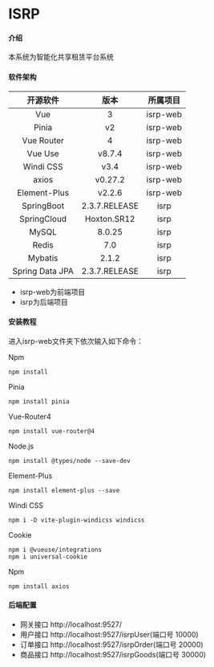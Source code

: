 # ISRP

#### 介绍
本系统为智能化共享租赁平台系统

#### 软件架构
|    开源软件     |     版本      | 所属项目 |
| :-------------: | :-----------: | :------: |
|       Vue       |       3       | isrp-web |
|      Pinia      |      v2       | isrp-web |
|   Vue Router    |       4       | isrp-web |
|     Vue Use     |    v8.7.4     | isrp-web |
|    Windi CSS    |     v3.4      | isrp-web |
|      axios      |    v0.27.2    | isrp-web |
|  Element-Plus   |    v2.2.6     | isrp-web |
|   SpringBoot    | 2.3.7.RELEASE |   isrp   |
|   SpringCloud   |  Hoxton.SR12  |   isrp   |
|      MySQL      |    8.0.25     |   isrp   |
|      Redis      |      7.0      |   isrp   |
|     Mybatis     |     2.1.2     |   isrp   |
| Spring Data JPA | 2.3.7.RELEASE |   isrp   |

- isrp-web为前端项目
- isrp为后端项目

#### 安装教程

进入isrp-web文件夹下依次输入如下命令：

Npm

```
npm install
```

Pinia

```
npm install pinia
```

Vue-Router4

```shell
npm install vue-router@4
```

Node.js

```shell
npm install @types/node --save-dev
```

Element-Plus

```shell
npm install element-plus --save
```

Windi CSS

```shell
npm i -D vite-plugin-windicss windicss
```

Cookie

```shell
npm i @vueuse/integrations
npm i universal-cookie
```

Npm

```shell
npm install axios
```
#### 后端配置

* 网关接口 http://localhost:9527/
* 用户接口 http://localhost:9527/isrpUser(端口号 10000)
* 订单接口 http://localhost:9527/isrpOrder(端口号 20000)
* 商品接口 http://localhost:9527/isrpGoods(端口号 30000)
